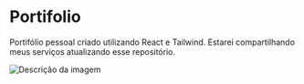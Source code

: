 # Portifolio
Portifólio pessoal criado utilizando React e Tailwind. Estarei compartilhando meus serviços atualizando esse repositório. 

![Descrição da imagem](./public/23-30-33.gif)
